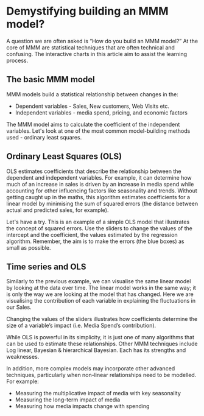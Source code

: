 # Demystifying building an MMM model? 

A question we are often asked is “How do you build an MMM model?” At the core of MMM are statistical techniques that are often technical and confusing. The interactive charts in this article aim to assist the learning process.

## The basic MMM model

MMM models build a statistical relationship between changes in the:

- Dependent variables - Sales, New customers, Web Visits etc.
- Independent variables - media spend, pricing, and economic factors

The MMM model aims to calculate the coefficient of the independent variables. Let's look at one of the most common model-building methods used - ordinary least squares.

## Ordinary Least Squares (OLS)

OLS estimates coefficients that describe the relationship between the dependent and independent variables. For example, it can determine how much of an increase in sales is driven by an increase in media spend while accounting for other influencing factors like seasonality and trends. Without getting caught up in the maths, this algorithm estimates coefficients for a linear model by minimising the sum of squared errors (the distance between actual and predicted sales, for example).

Let's have a try. This is an example of a simple OLS model that illustrates the concept of squared errors. Use the sliders to change the values of the intercept and the coefficient, the values estimated by the regression algorithm. Remember, the aim is to make the errors (the blue boxes) as small as possible.

<div id="ols-widget"></div>

## Time series and OLS

Similarly to the previous example, we can visualise the same linear model by looking at the data over time. The linear model works in the same way; it is only the way we are looking at the model that has changed. Here we are visualising the contribution of each variable in explaining the fluctuations in our Sales. 

Changing the values of the sliders illustrates how coefficients determine the size of a variable’s impact (i.e. Media Spend’s contribution).

<div id="ts-ols-widget"></div>

While OLS is powerful in its simplicity, it is just one of many algorithms that can be used to estimate these relationships. Other MMM techniques include Log linear, Bayesian & hierarchical Bayesian. Each has its strengths and weaknesses.

In addition, more complex models may incorporate other advanced techniques, particularly when non-linear relationships need to be modelled. For example:
* Measuring the multiplicative impact of media with key seasonality
* Measuring the long-term impact of media 
* Measuring how media impacts change with spending

